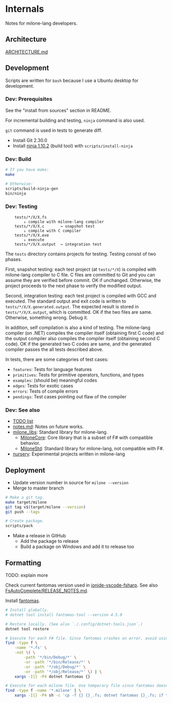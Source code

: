 # Internals

Notes for milone-lang developers.

## Architecture

[ARCHITECTURE.md](ARCHITECTURE.md)

## Development

Scripts are written for `bash` because I use a Ubuntu desktop for development.

### Dev: Prerequisites

See the "install from sources" section in README.

For incremental building and testing, `ninja` command is also used.

`git` command is used in tests to generate diff.

- Install Git 2.30.0
- Install [ninja 1.10.2](https://github.com/ninja-build/ninja) (build tool)
    with `scripts/install-ninja`

### Dev: Build

```sh
# If you have make:
make

# Otherwise:
scripts/build-ninja-gen
bin/ninja
```

### Dev: Testing

```
    tests/*/X/X.fs
        ↓ compile with milone-lang compiler
    tests/*/X/X.c       → snapshot test
        ↓ compile with C compiler
    tests/*/X/X.exe
        ↓ execute
    tests/*/X/X.output  → integration test
```

The `tests` directory contains projects for testing. Testing consist of two phases.

First, snapshot testing: each test project (at `tests/*/X`) is compiled with milone-lang compiler to C file. C files are committed to Git and you can assume they are verified before commit. OK if unchanged. Otherwise, the project proceeds to the next phase to verify the modified output.

Second, integration testing: each test project is compiled with GCC and executed. The standard output and exit code is written to `tests/*/X/X.generated.output`. The expected result is stored in `tests/*/X/X.output`, which is committed. OK if the two files are same. Otherwise, something wrong. Debug it.

In addition, self compilation is also a kind of testing. The milone-lang compiler (on .NET) compiles the compiler itself (obtaining first C code) and the output compiler also compiles the compiler itself (obtaining second C code). OK if the generated two C codes are same, and the generated compiler passes the all tests described above.

In tests, there are some categories of test cases:

- `features`: Tests for language features
- `primitives`: Tests for primitive operators, functions, and types
- `examples`: (should be) meaningful codes
- `edges`: Tests for exotic cases
- `errors`: Tests of compile errors
- `pendings`: Test cases pointing out flaw of the compiler

### Dev: See also

- [TODO list](https://github.com/vain0x/milone-lang/projects/1)
- [notes.md](notes.md): Notes on future works.
- [milone_libs](milone_libs): Standard library for milone-lang.
    - [MiloneCore](milone_libs/MiloneCore): Core library that is a subset of F# with compatible behavior.
    - [MiloneStd](milone_libs/MiloneStd): Standard library for milone-lang, not compatible with F#.
- [nursery](nursery): Experimental projects written in milone-lang

## Deployment

- Update version number in source for `milone --version`
- Merge to master branch

```sh
# Make a git tag.
make target/milone
git tag v$(target/milone --version)
git push --tags

# Create package.
scripts/pack
```

- Make a release in GitHub
    - Add the package to release
    - Build a package on Windows and add it to release too

## Formatting

TODO: explain more

Check current fantomas version used in [ionide-vscode-fsharp](https://github.com/ionide/ionide-vscode-fsharp/blob/master/RELEASE_NOTES.md).
See also [FsAutoComplete/RELEASE_NOTES.md](https://github.com/fsharp/FsAutoComplete/blob/master/RELEASE_NOTES.md).

Install [fantomas](https://github.com/fsprojects/fantomas).

```sh
# Install globally.
# dotnet tool install fantomas-tool --version 4.5.0

# Restore locally. (See also `./.config/dotnet-tools.json`.)
dotnet tool restore

# Execute for each F# file. Since fantomas crashes on error, avoid using --recursive mode.
find -type f \
    -name '*.fs' \
    -not \( \
        -path '*/bin/Debug/*' \
        -or -path '*/bin/Release/*' \
        -or -path '*/obj/Debug/*' \
        -or -path '*/obj/Release/*' \) | \
    xargs -I{} -P4 dotnet fantomas {}

# Execute for each milone file. Use temporary file since fantomas doesn't allow non-F# file extensions.
find -type f -name '*.milone' | \
    xargs -I{} -P4 sh -c 'cp -f {} {}_.fs; dotnet fantomas {}_.fs; if test $? -eq 0; then cat {}_.fs >{}; fi; rm -f {}_.fs'
```
